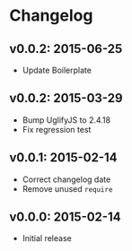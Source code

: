 # Changelog

## v0.0.2: 2015-06-25

- Update Boilerplate

## v0.0.2: 2015-03-29

- Bump UglifyJS to 2.4.18
- Fix regression test

## v0.0.1: 2015-02-14

- Correct changelog date
- Remove unused `require`

## v0.0.0: 2015-02-14

- Initial release

